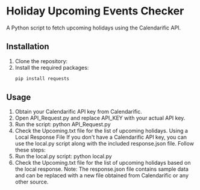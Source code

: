 # Holiday Upcoming Events Checker

A Python script to fetch upcoming holidays using the Calendarific API.
## Installation

1. Clone the repository:
2. Install the required packages:
   ```bash
   pip install requests

## Usage

1. Obtain your Calendarific API key from Calendarific.
2. Open API_Request.py and replace API_KEY with your actual API key.
3. Run the script:
   python API_Request.py
4. Check the Upcoming.txt file for the list of upcoming holidays.
Using a Local Response File
If you don't have a Calendarific API key, you can use the local.py script along with the included response.json file. Follow these steps:
  1. Run the local.py script:
       python local.py
  2. Check the Upcoming.txt file for the list of upcoming holidays based on the local response. Note: The response.json file contains sample data and can be replaced with a new file obtained from Calendarific or any other source.


